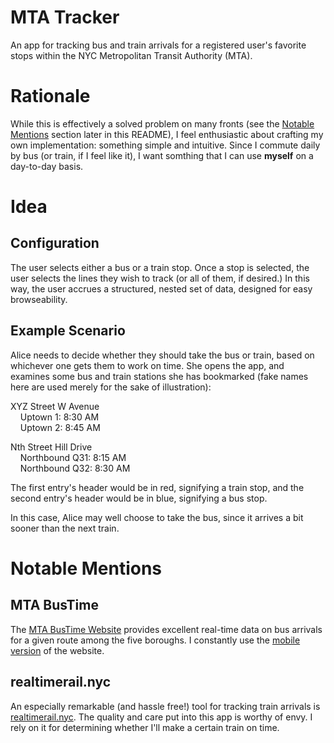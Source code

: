 # MTA Tracker

An app for tracking bus and train arrivals for a registered user's
favorite stops within the NYC Metropolitan Transit Authority (MTA).

# Rationale

While this is effectively a solved problem on many fronts (see the
[Notable Mentions](#notable-mentions) section later in this README), I
feel enthusiastic about crafting my own implementation: something
simple and intuitive. Since I commute daily by bus (or train, if I
feel like it), I want somthing that I can use **myself** on a
day-to-day basis.

# Idea

## Configuration

The user selects either a bus or a train stop. Once a stop is
selected, the user selects the lines they wish to track (or all of
them, if desired.) In this way, the user accrues a structured, nested
set of data, designed for easy browseability.

## Example Scenario

Alice needs to decide whether they should take the bus or train, based
on whichever one gets them to work on time.  She opens the app, and
examines some bus and train stations she has bookmarked (fake names
here are used merely for the sake of illustration):

XYZ Street W Avenue<br>
&nbsp;&nbsp;&nbsp;&nbsp;Uptown 1: 8:30 AM<br>
&nbsp;&nbsp;&nbsp;&nbsp;Uptown 2: 8:45 AM

Nth Street Hill Drive<br>
&nbsp;&nbsp;&nbsp;&nbsp;Northbound Q31: 8:15 AM<br>
&nbsp;&nbsp;&nbsp;&nbsp;Northbound Q32: 8:30 AM

The first entry's header would be in red, signifying a train stop, and
the second entry's header would be in blue, signifying a bus stop.

In this case, Alice may well choose to take the bus, since it arrives
a bit sooner than the next train.

# Notable Mentions

## MTA BusTime
The [MTA BusTime Website](https://bustime.mta.info/ "MTA BusTime URL")
provides excellent real-time data on bus arrivals for a given route
among the five boroughs. I constantly use the [mobile
version](https://bustime.mta.info/m/ "MTA BusTime URL mobile version")
of the website.

## realtimerail.nyc
An especially remarkable (and hassle free!) tool for tracking train
arrivals is [realtimerail.nyc](realtimerail.nyc "realtimerail.nyc
URL"). The quality and care put into this app is worthy of envy. I
rely on it for determining whether I'll make a certain train on time.


